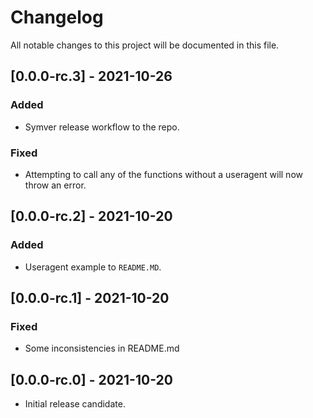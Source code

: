 # Changelog

All notable changes to this project will be documented in this file.

## [0.0.0-rc.3] - 2021-10-26

### Added

- Symver release workflow to the repo.

### Fixed

- Attempting to call any of the functions without a useragent will now throw an error.

## [0.0.0-rc.2] - 2021-10-20

### Added

- Useragent example to `README.MD`.

## [0.0.0-rc.1] - 2021-10-20

### Fixed

- Some inconsistencies in README.md

## [0.0.0-rc.0] - 2021-10-20

- Initial release candidate.
